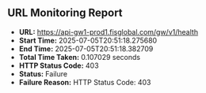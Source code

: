 ## URL Monitoring Report

- **URL:** https://api-gw1-prod1.fisglobal.com/gw/v1/health
- **Start Time:** 2025-07-05T20:51:18.275680
- **End Time:** 2025-07-05T20:51:18.382709
- **Total Time Taken:** 0.107029 seconds
- **HTTP Status Code:** 403
- **Status:** Failure
- **Failure Reason:** HTTP Status Code: 403
